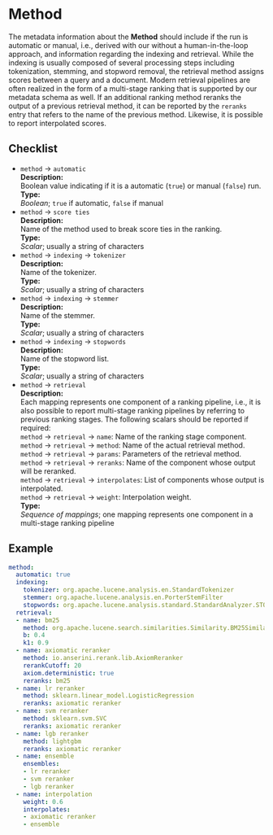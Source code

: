 # Method

The metadata information about the **Method** should include if the run is automatic or manual, i.e., derived with our without a human-in-the-loop approach, and information regarding the indexing and retrieval. While the indexing is usually composed of several processing steps including tokenization, stemming, and stopword removal, the retrieval method assigns scores between a query and a document. Modern retrieval pipelines are often realized in the form of a multi-stage ranking that is supported by our metadata schema as well. If an additional ranking method reranks the output of a previous retrieval method, it can be reported by the `reranks` entry that refers to the name of the previous method. Likewise, it is possible to report interpolated scores.

## Checklist

- `method` &rarr; `automatic`  
**Description:**  
Boolean value indicating if it is a automatic (`true`) or manual (`false`) run.   
**Type:**  
*Boolean*; `true` if automatic, `false` if manual
- `method` &rarr; `score ties`  
**Description:**  
Name of the method used to break score ties in the ranking.  
**Type:**  
*Scalar*; usually a string of characters
- `method` &rarr; `indexing` &rarr; `tokenizer`  
**Description:**  
Name of the tokenizer.   
**Type:**  
*Scalar*; usually a string of characters
- `method` &rarr; `indexing` &rarr; `stemmer`  
**Description:**  
Name of the stemmer.  
**Type:**  
*Scalar*; usually a string of characters
- `method` &rarr; `indexing` &rarr; `stopwords`  
**Description:**  
Name of the stopword list.  
**Type:**  
*Scalar*; usually a string of characters
- `method` &rarr; `retrieval`  
**Description:**  
Each mapping represents one component of a ranking pipeline, i.e., it is also possible to report multi-stage ranking pipelines by referring to previous ranking stages. The following scalars should be reported if required:  
`method` &rarr; `retrieval` &rarr; `name`: Name of the ranking stage component.  
`method` &rarr; `retrieval` &rarr; `method`: Name of the actual retrieval method.  
`method` &rarr; `retrieval` &rarr; `params`: Parameters of the retrieval method.  
`method` &rarr; `retrieval` &rarr; `reranks`: Name of the component whose output will be reranked.  
`method` &rarr; `retrieval` &rarr; `interpolates`: List of components whose output is interpolated.  
`method` &rarr; `retrieval` &rarr; `weight`:  Interpolation weight.   
**Type:**  
*Sequence of mappings*; one mapping represents one component in a multi-stage ranking pipeline


## Example

```YAML
method:
  automatic: true
  indexing:
    tokenizer: org.apache.lucene.analysis.en.StandardTokenizer
    stemmer: org.apache.lucene.analysis.en.PorterStemFilter
    stopwords: org.apache.lucene.analysis.standard.StandardAnalyzer.STOP_WORDS_SET
  retrieval:
  - name: bm25
    method: org.apache.lucene.search.similarities.Similarity.BM25Similarity
    b: 0.4
    k1: 0.9
  - name: axiomatic reranker
    method: io.anserini.rerank.lib.AxiomReranker
    rerankCutoff: 20
    axiom.deterministic: true
    reranks: bm25
  - name: lr reranker
    method: sklearn.linear_model.LogisticRegression
    reranks: axiomatic reranker
  - name: svm reranker
    method: sklearn.svm.SVC
    reranks: axiomatic reranker
  - name: lgb reranker
    method: lightgbm
    reranks: axiomatic reranker
  - name: ensemble
    ensembles:
    - lr reranker
    - svm reranker
    - lgb reranker
  - name: interpolation
    weight: 0.6
    interpolates:
    - axiomatic reranker
    - ensemble
```
